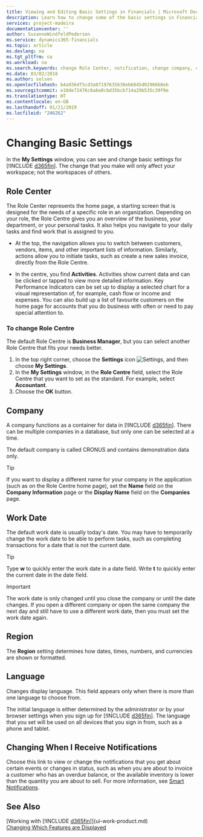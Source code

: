 ```yaml
---
title: Viewing and Editing Basic Settings in Financials | Microsoft Docs
description: Learn how to change some of the basic settings in Financials, for example, the Role Centre, company, or the work date.
services: project-madeira
documentationcenter: ''
author: SusanneWindfeldPedersen
ms.service: dynamics365-financials
ms.topic: article
ms.devlang: na
ms.tgt_pltfrm: na
ms.workload: na
ms.search.keywords: change Role Center, notification, change company, change work date
ms.date: 03/02/2018
ms.author: solsen
ms.openlocfilehash: b4a936df5cd3a07197635638eb6845d02966b8eb
ms.sourcegitcommit: e10de72476c6a6e0cbd35bcb714a29b535c39f0e
ms.translationtype: HT
ms.contentlocale: en-GB
ms.lasthandoff: 01/21/2019
ms.locfileid: "246262"
---
```

# <a name="changing-basic-settings"></a>Changing Basic Settings
In the **My Settings** window, you can see and change basic settings for [!INCLUDE [d365fin](includes/d365fin_md.md)]. The change that you make will only affect your workspace; not the workspaces of others.  

## <a name="role-center"></a>Role Center
The Role Center represents the home page, a starting screen that is designed for the needs of a specific role in an organization. Depending on your role, the Role Centre gives you an overview of the business, your department, or your personal tasks. It also helps you navigate to your daily tasks and find work that is assigned to you.

-   At the top, the navigation allows you to switch between customers, vendors, items, and other important lists of information. Similarly, actions allow you to initiate tasks, such as create a new sales invoice, directly from the Role Centre.

-   In the centre, you find **Activities**. Activities show current data and can be clicked or tapped to view more detailed information. Key Performance Indicators can be set up to display a selected chart for a visual representation of, for example, cash flow or income and expenses. You can also build up a list of favourite customers on the home page for accounts that you do business with often or need to pay special attention to.

### <a name="to-change-role-center"></a>To change Role Centre
The default Role Centre is **Business Manager**, but you can select another Role Centre that fits your needs better.
1. In the top right corner, choose the **Settings** icon ![Settings](media/ui-experience/settings_icon_small.png "Settings icon for role center"), and then choose **My Settings**.
2. In the **My Settings** window, in the **Role Centre** field, select the Role Centre that you want to set as the standard. For example, select **Accountant**.
3. Choose the **OK** button.

## <a name="company"></a>Company
A company functions as a container for data in [!INCLUDE [d365fin](includes/d365fin_md.md)]. There can be multiple companies in a database, but only one can be selected at a time.

The default company is called CRONUS and contains demonstration data only.

> [!TIP]  
>   If you want to display a different name for your company in the application (such as on the Role Centre home page), set the **Name** field on the **Company Information** page or the **Display Name** field on the **Companies** page.  

## <a name="work-date"></a>Work Date
The default work date is usually today's date. You may have to temporarily change the work date to be able to perform tasks, such as completing transactions for a date that is not the current date.

> [!TIP]  
>   Type **w** to quickly enter the work date in a date field. Write **t** to quickly enter the current date in the date field.

> [!IMPORTANT]  
>   The work date is only changed until you close the company or until the date changes. If you open a different company or open the same company the next day and still have to use a different work date, then you must set the work date again.

## <a name="region"></a>Region
The **Region** setting determines how dates, times, numbers, and currencies are shown or formatted.  

## <a name="language"></a>Language
Changes display language. This field appears only when there is more than one language to choose from. 

The initial language is either determined by the administrator or by your browser settings when you sign up for [!INCLUDE [d365fin](includes/d365fin_md.md)]. The language that you set will be used on all devices that you sign in from, such as a phone and tablet. 

## <a name="changing-when-i-receive-notifications"></a>Changing When I Receive Notifications
Choose this link to view or change the notifications that you get about certain events or changes in status, such as when you are about to invoice a customer who has an overdue balance, or the available inventory is lower than the quantity you are about to sell. For more information, see [Smart Notifications](ui-smart-notifications.md).

## <a name="see-also"></a>See Also
[Working with [!INCLUDE [d365fin](includes/d365fin_md.md)]](ui-work-product.md)  
[Changing Which Features are Displayed](ui-experiences.md)  
